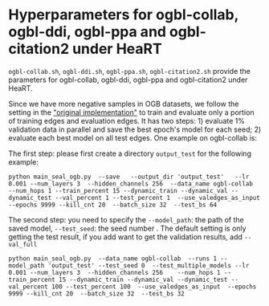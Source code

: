 # Hyperparameters for ogbl-collab, ogbl-ddi, ogbl-ppa and ogbl-citation2 under HeaRT

`ogbl-collab.sh`, `ogbl-ddi.sh`, `ogbl-ppa.sh`, `ogbl-citation2.sh` provide the parameters for  ogbl-collab, ogbl-ddi, ogbl-ppa and ogbl-citation2 under HeaRT.

Since we have more negative samples in OGB datasets, we follow the setting in the ["original implementation"](https://github.com/facebookresearch/SEAL_OGB/tree/main) to train and evaluate only a portion of training edges and evaluation edges.  It has two steps: 1) evaluate 1% validation data in parallel and save the best epoch's model for each seed; 2) evaluate each best model on all test edges. One example on ogbl-collab is:

The first step: please first create a directory `output_test` for the following example:
```
python main_seal_ogb.py  --save   --output_dir 'output_test'   --lr 0.001 --num_layers 3  --hidden_channels 256  --data_name ogbl-collab  --num_hops 1 --train_percent 15 --dynamic_train --dynamic_val --dynamic_test --val_percent 1 --test_percent 1  --use_valedges_as_input  --epochs 9999 --kill_cnt 20  --batch_size 32  --test_bs 64 
```


The second step: you need to specify the `--model_path`: the path of the saved model, `--test_seed`: the seed number . The default setting is only getting the test result,  if you add want to get the validation results, add  `--val_full`

```
python main_seal_ogb.py  --data_name ogbl-collab  --runs 1 --model_path 'output_test' --test_seed 0  --test_multiple_models --lr 0.001 --num_layers 3  --hidden_channels 256    --num_hops 1 --train_percent 15 --dynamic_train --dynamic_val --dynamic_test --val_percent 100 --test_percent 100  --use_valedges_as_input  --epochs 9999 --kill_cnt 20  --batch_size 32  --test_bs 32 
```


